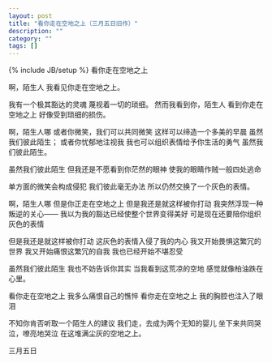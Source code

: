 ```yaml
---
layout: post
title: "看你走在空地之上（三月五日旧作）"
description: ""
category: ""
tags: []
---
```

{% include JB/setup %}
看你走在空地之上

啊，陌生人
我看见你走在空地之上。

我有一个极其豁达的灵魂
蔑视着一切的琐细。
然而我看到你，陌生人
看到你走在空地之上
好像受到琐细的损伤。

啊，陌生人哪
或者你微笑，我们可以共同微笑
这样可以缔造一个多美的早晨
虽然我们彼此陌生；
或者你忧郁地注视我
我也可以组织表情给予你生活的勇气
虽然我们彼此陌生。

虽然我们彼此陌生
但我还是不愿看到你茫然的眼神
使我的眼睛作贼一般四处逃命

单方面的微笑会构成侵犯
我们彼此毫无办法
所以仍然交换了一个灰色的表情。

啊，陌生人哪
但是你正走在空地之上
但是我还是就这样被你打动
我突然浮现一种叛逆的关心——
我以为我的豁达已经使整个世界变得美好
可是现在还要陪你组织灰色的表情

但是我还是就这样被你打动
这灰色的表情入侵了我的内心
我又开始畏惧这繁冗的世界
我又开始痛恨这繁冗的自我
我也已经开始不堪忍受

虽然我们彼此陌生
我也不妨告诉你其实
当我看到这荒凉的空地
感觉就像柏油跌在心里。

看你走在空地之上
我多么痛恨自己的憔悴
看你走在空地之上
我的胸腔也注入了眼泪

不知你肯否听取一个陌生人的建议
我们走，去成为两个无知的婴儿
坐下来共同哭泣，嘹亮地哭泣
在这堆满尘灰的空地之上。

三月五日